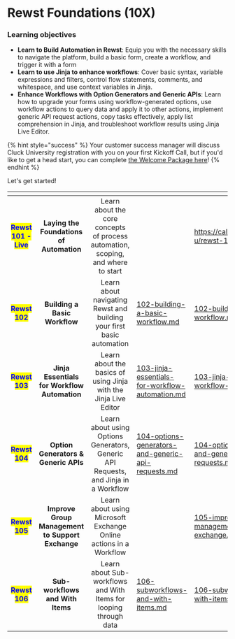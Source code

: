 # Rewst Foundations (10X)

### Learning objectives

* **Learn to Build Automation in Rewst**: Equip you with the necessary skills to navigate the platform, build a basic form, create a workflow, and trigger it with a form
* **Learn to use Jinja to enhance workflows**: Cover basic syntax, variable expressions and filters, control flow statements, comments, and whitespace, and use context variables in Jinja.
* **Enhance Workflows with Option Generators and Generic APIs**: Learn how to upgrade your forms using workflow-generated options, use workflow actions to query data and apply it to other actions, implement generic API request actions, copy tasks effectively, apply list comprehension in Jinja, and troubleshoot workflow results using Jinja Live Editor.

{% hint style="success" %}
Your customer success manager will discuss Cluck University registration with you on your first Kickoff Call, but if you'd like to get a head start, you can complete [the Welcome Package here](https://app.rewst.io/organizations/40f8b55a-e8a9-42fc-8dc1-179616275f10/form/40c82e64-9976-4253-baf4-55421a2a2c3f)!
{% endhint %}

Let's get started!

<table data-view="cards"><thead><tr><th align="center"></th><th align="center"></th><th align="center"></th><th data-hidden data-type="content-ref"></th><th data-hidden data-card-target data-type="content-ref"></th></tr></thead><tbody><tr><td align="center"><mark style="color:blue;"><strong>Rewst 101 - Live</strong></mark></td><td align="center"><strong>Laying the Foundations of Automation</strong></td><td align="center">Learn about the core concepts of process automation, scoping, and where to start</td><td></td><td><a href="https://calendly.com/cluck-u/rewst-101">https://calendly.com/cluck-u/rewst-101</a></td></tr><tr><td align="center"><mark style="color:blue;"><strong>Rewst 102</strong></mark></td><td align="center"><strong>Building a Basic Workflow</strong></td><td align="center">Learn about navigating Rewst and building your first basic automation</td><td><a href="102-building-a-basic-workflow.md">102-building-a-basic-workflow.md</a></td><td><a href="102-building-a-basic-workflow.md">102-building-a-basic-workflow.md</a></td></tr><tr><td align="center"><mark style="color:blue;"><strong>Rewst 103</strong></mark></td><td align="center"><strong>Jinja Essentials for Workflow Automation</strong></td><td align="center">Learn about the basics of using Jinja with the Jinja Live Editor</td><td><a href="103-jinja-essentials-for-workflow-automation.md">103-jinja-essentials-for-workflow-automation.md</a></td><td><a href="103-jinja-essentials-for-workflow-automation.md">103-jinja-essentials-for-workflow-automation.md</a></td></tr><tr><td align="center"><mark style="color:blue;"><strong>Rewst 104</strong></mark></td><td align="center"><strong>Option Generators &#x26; Generic APIs</strong></td><td align="center">Learn about using Options Generators, Generic API Requests, and Jinja in a Workflow</td><td><a href="104-options-generators-and-generic-api-requests.md">104-options-generators-and-generic-api-requests.md</a></td><td><a href="104-options-generators-and-generic-api-requests.md">104-options-generators-and-generic-api-requests.md</a></td></tr><tr><td align="center"><mark style="color:blue;"><strong>Rewst 105</strong></mark></td><td align="center"><strong>Improve Group Management to Support Exchange</strong></td><td align="center">Learn about using Microsoft Exchange Online actions in a Workflow</td><td></td><td><a href="105-improve-group-management-to-support-exchange.md">105-improve-group-management-to-support-exchange.md</a></td></tr><tr><td align="center"><mark style="color:blue;"><strong>Rewst 106</strong></mark></td><td align="center"><strong>Sub-workflows and With Items</strong></td><td align="center">Learn about Sub-workflows and With Items for looping through data</td><td><a href="106-subworkflows-and-with-items.md">106-subworkflows-and-with-items.md</a></td><td><a href="106-subworkflows-and-with-items.md">106-subworkflows-and-with-items.md</a></td></tr></tbody></table>
